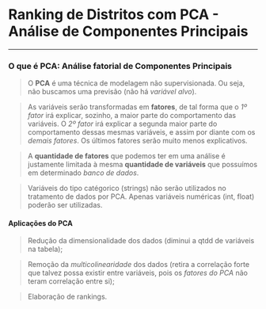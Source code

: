 # **Ranking de Distritos com PCA - Análise de Componentes Principais**

---
### **O que é PCA: Análise fatorial de Componentes Principais**

> O **PCA** é uma técnica de modelagem não supervisionada. Ou seja, não buscamos uma previsão (não há *variável alvo*).

> As variáveis serão transformadas em **fatores**, de tal forma que o *1º fator* irá explicar, sozinho, a maior parte do comportamento das variáveis. O *2º fator* irá explicar a segunda maior parte do comportamento dessas mesmas variáveis, e assim por diante com os *demais fatores*. Os últimos fatores serão muito menos explicativos.

> A **quantidade de fatores** que podemos ter em uma análise é justamente limitada à mesma **quantidade de variáveis** que possuímos em determinado *banco de dados*.

> Variáveis do tipo catégorico (strings) não serão utilizados no tratamento de dados por PCA. Apenas variáveis numéricas (int, float) poderão ser utilizadas.

#### **Aplicações do PCA**

> Redução da dimensionalidade dos dados (diminui a qtdd de variáveis na tabela);

> Remoção da *multicolinearidade* dos dados (retira a correlação forte que talvez possa existir entre variáveis, pois os *fatores do PCA* não teram correlação entre si);

> Elaboração de rankings.
